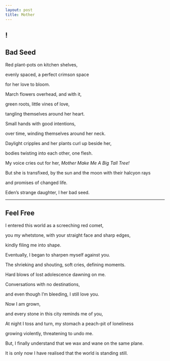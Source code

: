 ```yaml
---
layout: post
title: Mother
---
```

!
---

Bad Seed 
---


Red plant-pots on kitchen shelves, 

evenly spaced, a perfect crimson space 

for her love to bloom.

March flowers overhead, and with it,

green roots, little vines of love, 

tangling themselves around her heart.

Small hands with good intentions, 

over time, winding themselves around her neck.


Daylight cripples and her plants curl up beside her,

bodies twisting into each other, one flesh.

My voice cries out for her, *Mother Make Me A Big Tall Tree!*

But she is transfixed, by the sun and the moon with their halcyon rays

and promises of changed life. 

Eden’s strange daughter, I her bad seed. 

---

Feel Free
---


I entered this world as a screeching red comet, 

you my whetstone, with your straight face and sharp edges,

kindly filing me into shape. 

Eventually, I began to sharpen myself against you.

The shrieking and shouting, soft cries, defining moments.

Hard blows of lost adolescence dawning on me. 

Conversations with no destinations, 

and even though I’m bleeding, I still love you. 


Now I am grown, 

and every stone in this city reminds me of you,

At night I toss and turn, my stomach a peach-pit of loneliness

growing violently, threatening to undo me. 

But, I finally understand that we wax and wane on the same plane.

It is only now I have realised that the world is standing still.






